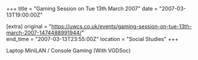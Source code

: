 +++
title = "Gaming Session on Tue 13th March 2007"
date = "2007-03-13T19:00:00Z"

[extra]
original = "https://uwcs.co.uk/events/gaming-session-on-tue-13th-march-2007-1474488991944/"    
end_time = "2007-03-13T23:55:00Z"
location = "Social Studies"
+++

Laptop MiniLAN / Console Gaming (With VGDSoc)

